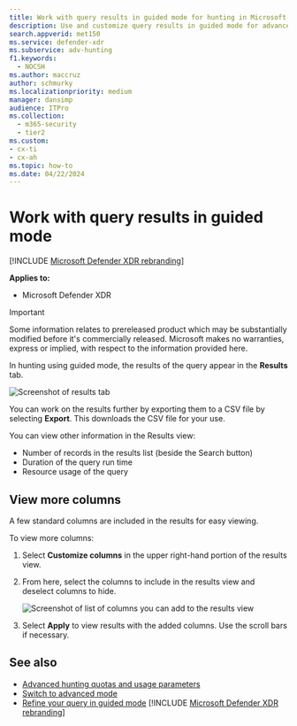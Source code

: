 ```yaml
---
title: Work with query results in guided mode for hunting in Microsoft Defender XDR
description: Use and customize query results in guided mode for advanced hunting in Microsoft Defender XDR
search.appverid: met150
ms.service: defender-xdr
ms.subservice: adv-hunting
f1.keywords:
  - NOCSH
ms.author: maccruz
author: schmurky
ms.localizationpriority: medium
manager: dansimp
audience: ITPro
ms.collection:
  - m365-security
  - tier2
ms.custom:
- cx-ti
- cx-ah
ms.topic: how-to
ms.date: 04/22/2024
---
```


# Work with query results in guided mode
[!INCLUDE [Microsoft Defender XDR rebranding](../includes/microsoft-defender.md)]


**Applies to:**
- Microsoft Defender XDR

> [!IMPORTANT]
> Some information relates to prereleased product which may be substantially modified before it's commercially released. Microsoft makes no warranties, express or implied, with respect to the information provided here.

In hunting using guided mode, the results of the query appear in the **Results** tab.

![Screenshot of results tab](/defender/media/guided-hunting/35-query-results.png)

You can work on the results further by exporting them to a CSV file by selecting **Export**. This downloads the CSV file for your use.

You can view other information in the Results view:

- Number of records in the results list (beside the Search button)
- Duration of the query run time
- Resource usage of the query

## View more columns

A few standard columns are included in the results for easy viewing.

To view more columns:

1. Select **Customize columns** in the upper right-hand portion of the results view.
2. From here, select the columns to include in the results view and deselect columns to hide.

   ![Screenshot of list of columns you can add to the results view](/defender/media/guided-hunting/36-columns.png)

3. Select **Apply** to view results with the added columns. Use the scroll bars if necessary.

## See also

- [Advanced hunting quotas and usage parameters](advanced-hunting-limits.md)
- [Switch to advanced mode](advanced-hunting-query-builder-details.md#switch-to-advanced-mode-after-building-a-query)
- [Refine your query in guided mode](advanced-hunting-query-builder-details.md)
[!INCLUDE [Microsoft Defender XDR rebranding](../includes/defender-m3d-techcommunity.md)]
